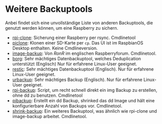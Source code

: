 # Weitere Backuptools

Anbei findet sich eine unvollständige Liste von anderen Backuptools, die genutzt werden können, um eine Raspberry zu sichern.

- [rpi-clone](https://github.com/billw2/rpi-clone): Sicherung einer Raspberry per rsync. Cmdlinetool
- [piclone](https://github.com/raspberrypi-ui/piclone): Klonen einer SD-Karte per `cp`. Das UI ist im RaspbianOS Desktop enthalten. Keine Cmdlineversion.
- [image-backup](https://forums.raspberrypi.com/viewtopic.php?t=331396): Von *RonR* im englischen Raspberryforum. Cmdlinetool.
- [borg](https://github.com/borgbackup/borg): Sehr mächtiges Datenbackuptool, welches Deduplication unterstützt (Englisch) Nur für erfahrene Linux-User geeignet.
- [restic](https://restic.readthedocs.io/en/stable/): Sehr mächtiges Datenbackuptool (Englisch). Nur für erfahrene Linux-User geeignet.
- [urbackup](https://www.urbackup.org/): Sehr mächtiges Backup (Englisch). Nur für erfahrene Linux-User geeignet.
- [rpi-backup](https://github.com/nanhantianyi/rpi-backup): Script, um recht schnell direkt ein img Backup zu erstellen, ohne dd zu benutzen. Cmdlinetool
- [pibackup](https://github.com/Chocorean/pibackup): Erstellt ein dd Backup, shrinked das dd Image und hält eine konfigurierbare Anzahl von Backups vor. Cmdlinetool.
- [shrink-backup](https://github.com/UnconnectedBedna/shrink-backup): Ein weiteres Backuptool, was ähnlich wie rpi-clone und image-backup arbeitet. Cmdlinetool.

[.status]: rst
[.source]: https://linux-tips-and-tricks.de/de/raspibackup#anderetools
